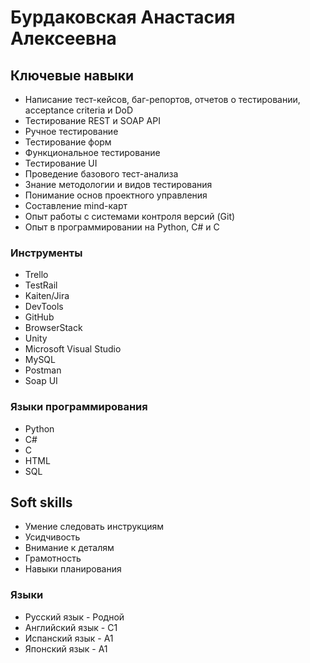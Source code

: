 # Бурдаковская Анастасия Алексеевна

## Ключевые навыки

* Написание тест-кейсов, баг-репортов, отчетов о тестировании, acceptance criteria и DoD
* Тестирование REST и SOAP API
* Ручное тестирование
* Тестирование форм
* Функциональное тестирование
* Тестирование UI
* Проведение базового тест-анализа
* Знание методологии и видов тестирования
* Понимание основ проектного управления
* Составление mind-карт
* Опыт работы с системами контроля версий (Git)
* Опыт в программировании на Python, C# и C

### Инструменты

* Trello
* TestRail
* Kaiten/Jira
* DevTools
* GitHub
* BrowserStack
* Unity
* Microsoft Visual Studio
* MySQL
* Postman
* Soap UI

### Языки программирования

* Python
* C#
* C
* HTML
* SQL

## Soft skills

* Умение следовать инструкциям
* Усидчивость
* Внимание к деталям
* Грамотность
* Навыки планирования

### Языки

* Русский язык - Родной
* Английский язык - C1
* Испанский язык - A1
* Японский язык - A1
